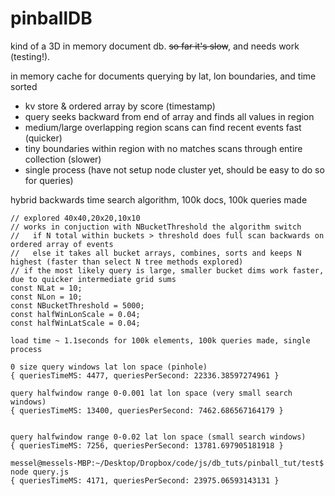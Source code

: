 # pinballDB

kind of a 3D in memory document db. ~~so far it's slow~~, and needs work (testing!).

in memory cache for documents querying by lat, lon boundaries, and time sorted
  * kv store & ordered array by score (timestamp)
  * query seeks backward from end of array and finds all values in region
  * medium/large overlapping region scans can find recent events fast (quicker)
  * tiny boundaries within region with no matches scans through entire collection (slower)
  * single process (have not setup node cluster yet, should be easy to do so for queries)



hybrid backwards time search algorithm, 100k docs, 100k queries made

```
// explored 40x40,20x20,10x10
// works in conjuction with NBucketThreshold the algorithm switch
//   if N total within buckets > threshold does full scan backwards on ordered array of events
//   else it takes all bucket arrays, combines, sorts and keeps N highest (faster than select N tree methods explored)
// if the most likely query is large, smaller bucket dims work faster, due to quicker intermediate grid sums
const NLat = 10;
const NLon = 10;
const NBucketThreshold = 5000;
const halfWinLonScale = 0.04;
const halfWinLatScale = 0.04;

```

```
load time ~ 1.1seconds for 100k elements, 100k queries made, single process

0 size query windows lat lon space (pinhole)
{ queriesTimeMS: 4477, queriesPerSecond: 22336.38597274961 }

query halfwindow range 0-0.001 lat lon space (very small search windows)
{ queriesTimeMS: 13400, queriesPerSecond: 7462.686567164179 }


query halfwindow range 0-0.02 lat lon space (small search windows)
{ queriesTimeMS: 7256, queriesPerSecond: 13781.697905181918 }

messel@messels-MBP:~/Desktop/Dropbox/code/js/db_tuts/pinball_tut/test$ node query.js 
{ queriesTimeMS: 4171, queriesPerSecond: 23975.06593143131 }
```
  
  
